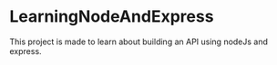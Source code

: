# LearningNodeAndExpress
This project is made to learn about building an API using nodeJs and express.
